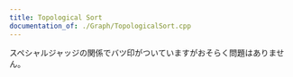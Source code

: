 ```yaml
---
title: Topological Sort
documentation_of: ./Graph/TopologicalSort.cpp
---
```


スペシャルジャッジの関係でバツ印がついていますがおそらく問題はありません。
